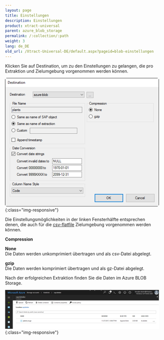 ```yaml
---
layout: page
title: Einstellungen
description: Einstellungen
product: xtract-universal
parent: azure_blob_storage
permalink: /:collection/:path
weight: 3
lang: de_DE
old_url: /Xtract-Universal-DE/default.aspx?pageid=blob-einstellungen
---
```


Klicken Sie auf Destination, um zu den Einstellungen zu gelangen, die pro Extraktion und Zielumgebung vorgenommen werden können.

![xu-azure-blob-con-03](/img/content/xu-azure-blob-con-03.png){:class="img-responsive"}

Die Einstellungsmöglichkeiten in der linken Fensterhälfte entsprechen denen, die auch für die [csv-flatfile](../zielumgebungen/csv-einstellungen-der-zielumgebung) Zielumgebung vorgenommen werden können.

**Compression**

**None**<br>
Die Daten werden unkomprimiert übertragen und als csv-Datei abgelegt.

**gzip**<br>
Die Daten werden komprimiert übertragen und  als gz-Datei abgelegt. 

Nach der erfolgreichen Extraktion finden Sie die Daten im Azure BLOB Storage.

![azure-blob-file-gz](/img/content/azure-blob-file-gz.png){:class="img-responsive"}

